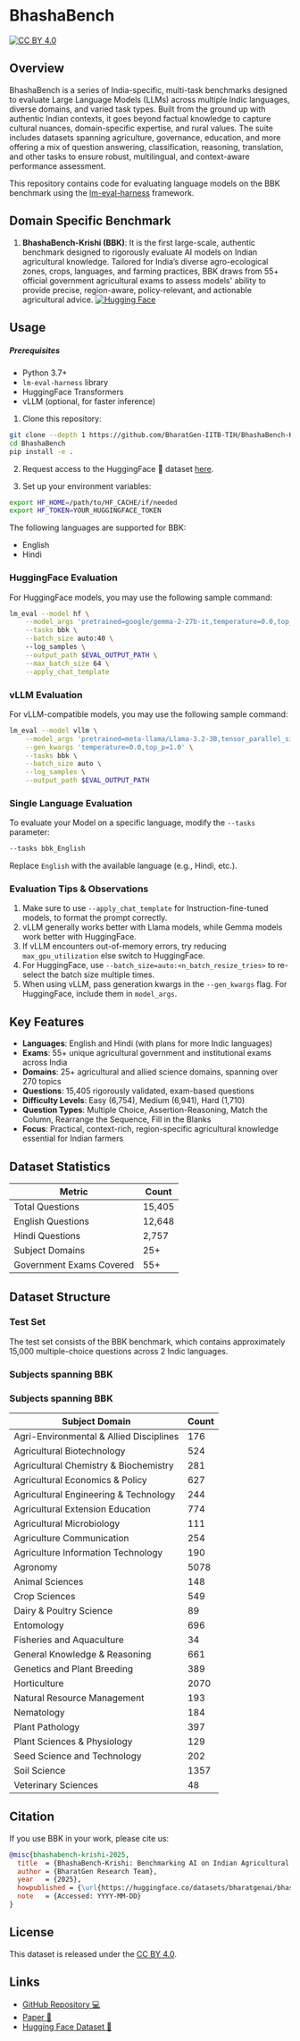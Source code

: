 # BhashaBench

[![CC BY 4.0](https://img.shields.io/badge/License-CC%20BY%204.0-lightgrey.svg)](https://creativecommons.org/licenses/by/4.0/)

## Overview

BhashaBench is a series of India-specific, multi-task benchmarks designed to evaluate Large Language Models (LLMs) across multiple Indic languages, diverse domains, and varied task types. Built from the ground up with authentic Indian contexts, it goes beyond factual knowledge to capture cultural nuances, domain-specific expertise, and rural values. The suite includes datasets spanning agriculture, governance, education, and more offering a mix of question answering, classification, reasoning, translation, and other tasks to ensure robust, multilingual, and context-aware performance assessment.

This repository contains code for evaluating language models on the BBK benchmark using the [lm-eval-harness](https://github.com/EleutherAI/lm-evaluation-harness) framework.

## Domain Specific Benchmark

1) **BhashaBench-Krishi (BBK)**: It is the first large-scale, authentic benchmark designed to rigorously evaluate AI models on Indian agricultural knowledge. Tailored for India’s diverse agro-ecological zones, crops, languages, and farming practices, BBK draws from 55+ official government agricultural exams to assess models' ability to provide precise, region-aware, policy-relevant, and actionable agricultural advice. [![Hugging Face](https://img.shields.io/badge/🤗%20Hugging%20Face-Datasets-yellow)](https://huggingface.co/datasets/bharatgenai/BhashaBench-Krishi) 

## Usage

##### Prerequisites

- Python 3.7+
- `lm-eval-harness` library
- HuggingFace Transformers
- vLLM (optional, for faster inference)

1. Clone this repository:

```bash
git clone --depth 1 https://github.com/BharatGen-IITB-TIH/BhashaBench-Krishi.git
cd BhashaBench
pip install -e .
```

2. Request access to the HuggingFace 🤗 dataset [here](https://huggingface.co/datasets/bharatgenai/BhashaBench-Krishi).

3. Set up your environment variables:

```bash
export HF_HOME=/path/to/HF_CACHE/if/needed
export HF_TOKEN=YOUR_HUGGINGFACE_TOKEN
```

The following languages are supported for BBK:
- English
- Hindi

### HuggingFace Evaluation

For HuggingFace models, you may use the following sample command:

```bash
lm_eval --model hf \
    --model_args 'pretrained=google/gemma-2-27b-it,temperature=0.0,top_p=1.0,parallelize=True' \
    --tasks bbk \
    --batch_size auto:40 \  
    --log_samples \
    --output_path $EVAL_OUTPUT_PATH \
    --max_batch_size 64 \
    --apply_chat_template
```

### vLLM Evaluation

For vLLM-compatible models, you may use the following sample command:

```bash
lm_eval --model vllm \
    --model_args 'pretrained=meta-llama/Llama-3.2-3B,tensor_parallel_size=$N_GPUS' \
    --gen_kwargs 'temperature=0.0,top_p=1.0' \
    --tasks bbk \
    --batch_size auto \
    --log_samples \
    --output_path $EVAL_OUTPUT_PATH
```

### Single Language Evaluation

To evaluate your Model on a specific language, modify the `--tasks` parameter:

```bash
--tasks bbk_English
```

Replace `English` with the available language (e.g., Hindi, etc.).

### Evaluation Tips & Observations

1. Make sure to use `--apply_chat_template` for Instruction-fine-tuned models, to format the prompt correctly.
2. vLLM generally works better with Llama models, while Gemma models work better with HuggingFace.
3. If vLLM encounters out-of-memory errors, try reducing `max_gpu_utilization` else switch to HuggingFace.
4. For HuggingFace, use `--batch_size=auto:<n_batch_resize_tries>` to re-select the batch size multiple times.
5. When using vLLM, pass generation kwargs in the `--gen_kwargs` flag. For HuggingFace, include them in `model_args`.


## Key Features

- **Languages**: English and Hindi (with plans for more Indic languages)
- **Exams**: 55+ unique agricultural government and institutional exams across India
- **Domains**: 25+ agricultural and allied science domains, spanning over 270 topics
- **Questions**: 15,405 rigorously validated, exam-based questions
- **Difficulty Levels**: Easy (6,754), Medium (6,941), Hard (1,710)
- **Question Types**: Multiple Choice, Assertion-Reasoning, Match the Column, Rearrange the Sequence, Fill in the Blanks
- **Focus**: Practical, context-rich, region-specific agricultural knowledge essential for Indian farmers

## Dataset Statistics

| Metric                   | Count                     |
| ------------------------ | ------------------------- |
| Total Questions          | 15,405                    |
| English Questions        | 12,648                    |
| Hindi Questions          | 2,757                     |
| Subject Domains          | 25+                       |
| Government Exams Covered | 55+                       |



## Dataset Structure

### Test Set
The test set consists of the BBK benchmark, which contains approximately 15,000 multiple-choice questions across 2 Indic languages.

### Subjects spanning BBK

### Subjects spanning BBK

| Subject Domain                     | Count |
|----------------------------------|-------|
| Agri-Environmental & Allied Disciplines | 176   |
| Agricultural Biotechnology       | 524   |
| Agricultural Chemistry & Biochemistry | 281   |
| Agricultural Economics & Policy  | 627   |
| Agricultural Engineering & Technology | 244   |
| Agricultural Extension Education | 774   |
| Agricultural Microbiology        | 111   |
| Agriculture Communication        | 254   |
| Agriculture Information Technology | 190   |
| Agronomy                        | 5078  |
| Animal Sciences                 | 148   |
| Crop Sciences                  | 549   |
| Dairy & Poultry Science          | 89    |
| Entomology                    | 696   |
| Fisheries and Aquaculture       | 34    |
| General Knowledge & Reasoning   | 661   |
| Genetics and Plant Breeding      | 389   |
| Horticulture                   | 2070  |
| Natural Resource Management      | 193   |
| Nematology                   | 184   |
| Plant Pathology                | 397   |
| Plant Sciences & Physiology     | 129   |
| Seed Science and Technology     | 202   |
| Soil Science                   | 1357  |
| Veterinary Sciences           | 48    |


## Citation

If you use BBK in your work, please cite us:

```bibtex
@misc{bhashabench-krishi-2025,
  title  = {BhashaBench-Krishi: Benchmarking AI on Indian Agricultural Knowledge},
  author = {BharatGen Research Team},
  year   = {2025},
  howpublished = {\url{https://huggingface.co/datasets/bharatgenai/bhashabench-krishi}},
  note   = {Accessed: YYYY-MM-DD}
}
```


## License

This dataset is released under the [CC BY 4.0](https://creativecommons.org/licenses/by/4.0/).


## Links

- [GitHub Repository 💻](https://github.com/BharatGen-IITB-TIH/BhashaBench-Krishi)
- [Paper 📄](#)
- [Hugging Face Dataset 🤗](https://huggingface.co/datasets/bharatgenai/BhashaBench-Krishi)

